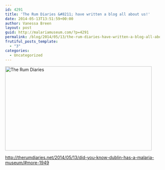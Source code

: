 ```yaml
---
id: 4291
title: 'The Rum Diaries &#8211; have written a blog all about us!'
date: 2014-05-13T13:51:59+00:00
author: Vanessa Breen
layout: post
guid: http://malariamuseum.com/?p=4291
permalink: /blog/2014/05/13/the-rum-diaries-have-written-a-blog-all-about-us/
frutiful_posts_template:
  - "3"
categories:
  - Uncategorized
---
```

[<img class="alignnone  wp-image-4301" src="http://malariamuseum.com/wp-content/uploads/2014/05/The-Rum-Diaries-300x173.png" alt="The Rum Diaries" width="477" height="275" />](http://malariamuseum.com/wp-content/uploads/2014/05/The-Rum-Diaries.png)

<http://therumdiaries.net/2014/05/13/did-you-know-dublin-has-a-malaria-museum/#more-1949>